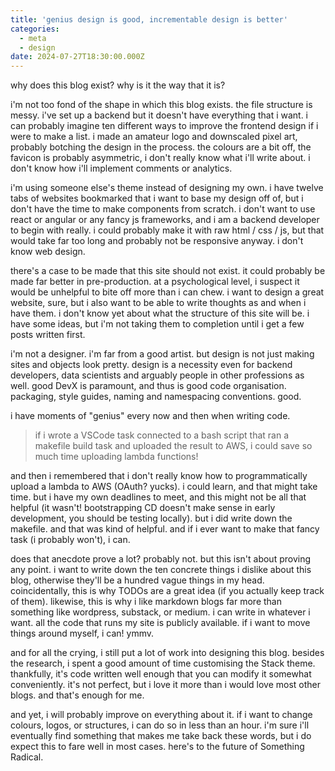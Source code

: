 ```yaml
---
title: 'genius design is good, incrementable design is better'
categories:
  - meta
  - design
date: 2024-07-27T18:30:00.000Z
---
```


why does this blog exist? why is it the way that it is?

i'm not too fond of the shape in which this blog exists. the file structure is messy. i've set up a backend but it doesn't have everything that i want. i can probably imagine ten different ways to improve the frontend design if i were to make a list. i made an amateur logo and downscaled pixel art, probably botching the design in the process. the colours are a bit off, the favicon is probably asymmetric, i don't really know what i'll write about. i don't know how i'll implement comments or analytics.

i'm using someone else's theme instead of designing my own. i have twelve tabs of websites bookmarked that i want to base my design off of, but i don't have the time to make components from scratch. i don't want to use react or angular or any fancy js frameworks, and i am a backend developer to begin with really. i could probably make it with raw html / css / js, but that would take far too long and probably not be responsive anyway. i don't know web design.

there's a case to be made that this site should not exist. it could probably be made far better in pre-production. at a psychological level, i suspect it would be unhelpful to bite off more than i can chew. i want to design a great website, sure, but i also want to be able to write thoughts as and when i have them. i don't know yet about what the structure of this site will be. i have some ideas, but i'm not taking them to completion until i get a few posts written first.

i'm not a designer. i'm far from a good artist. but design is not just making sites and objects look pretty. design is a necessity even for backend developers, data scientists and arguably people in other professions as well. good DevX is paramount, and thus is good code organisation. packaging, style guides, naming and namespacing conventions. good.

i have moments of "genius" every now and then when writing code.

> if i wrote a VSCode task connected to a bash script that ran a makefile build task and uploaded the result to AWS, i could save so much time uploading lambda functions!

and then i remembered that i don't really know how to programmatically upload a lambda to AWS (OAuth? yucks). i could learn, and that might take time. but i have my own deadlines to meet, and this might not be all that helpful (it wasn't! bootstrapping CD doesn't make sense in early development, you should be testing locally). but i did write down the makefile. and that was kind of helpful. and if i ever want to make that fancy task (i probably won't), i can.

does that anecdote prove a lot? probably not. but this isn't about proving any point. i want to write down the ten concrete things i dislike about this blog, otherwise they'll be a hundred vague things in my head. coincidentally, this is why TODOs are a great idea (if you actually keep track of them). likewise, this is why i like markdown blogs far more than something like wordpress, substack, or medium. i can write in whatever i want. all the code that runs my site is publicly available. if i want to move things around myself, i can! ymmv.

and for all the crying, i still put a lot of work into designing this blog. besides the research, i spent a good amount of time customising the Stack theme. thankfully, it's code written well enough that you can modify it somewhat conveniently. it's not perfect, but i love it more than i would love most other blogs. and that's enough for me.

and yet, i will probably improve on everything about it. if i want to change colours, logos, or structures, i can do so in less than an hour. i'm sure i'll eventually find something that makes me take back these words, but i do expect this to fare well in most cases. here's to the future of Something Radical.
